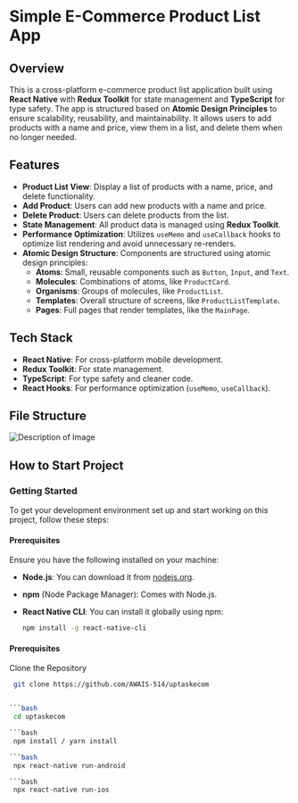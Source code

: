 # Simple E-Commerce Product List App

## Overview

This is a cross-platform e-commerce product list application built using **React Native** with **Redux Toolkit** for state management and **TypeScript** for type safety. The app is structured based on **Atomic Design Principles** to ensure scalability, reusability, and maintainability. It allows users to add products with a name and price, view them in a list, and delete them when no longer needed.

## Features

- **Product List View**: Display a list of products with a name, price, and delete functionality.
- **Add Product**: Users can add new products with a name and price.
- **Delete Product**: Users can delete products from the list.
- **State Management**: All product data is managed using **Redux Toolkit**.
- **Performance Optimization**: Utilizes `useMemo` and `useCallback` hooks to optimize list rendering and avoid unnecessary re-renders.
- **Atomic Design Structure**: Components are structured using atomic design principles:
  - **Atoms**: Small, reusable components such as `Button`, `Input`, and `Text`.
  - **Molecules**: Combinations of atoms, like `ProductCard`.
  - **Organisms**: Groups of molecules, like `ProductList`.
  - **Templates**: Overall structure of screens, like `ProductListTemplate`.
  - **Pages**: Full pages that render templates, like the `MainPage`.

## Tech Stack

- **React Native**: For cross-platform mobile development.
- **Redux Toolkit**: For state management.
- **TypeScript**: For type safety and cleaner code.
- **React Hooks**: For performance optimization (`useMemo`, `useCallback`).

## File Structure

![Description of Image](https://firebasestorage.googleapis.com/v0/b/storage-asset-backup.appspot.com/o/Screenshot%202024-09-16%20at%2011.58.14%E2%80%AFAM.png?alt=media&token=37746b20-cefd-4ccb-a929-078be905aaa8)

## How to Start Project
### Getting Started

To get your development environment set up and start working on this project, follow these steps:

#### Prerequisites

Ensure you have the following installed on your machine:

- **Node.js**: You can download it from [nodejs.org](https://nodejs.org/).
- **npm** (Node Package Manager): Comes with Node.js.
- **React Native CLI**: You can install it globally using npm:

  ```bash
  npm install -g react-native-cli
#### Prerequisites

  Clone the Repository
 ```bash
  git clone https://github.com/AWAIS-514/uptaskecom


 ```bash
  cd uptaskecom

 ```bash
  npm install / yarn install

 ```bash
  npx react-native run-android

 ```bash
  npx react-native run-ios


